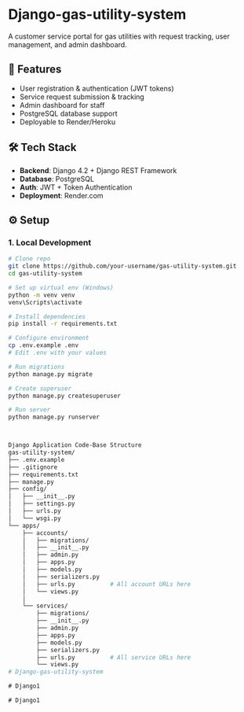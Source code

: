 # Django-gas-utility-system

A customer service portal for gas utilities with request tracking, user management, and admin dashboard.

## **🚀 Features**
- User registration & authentication (JWT tokens)
- Service request submission & tracking
- Admin dashboard for staff
- PostgreSQL database support
- Deployable to Render/Heroku

## **🛠️ Tech Stack**
- **Backend**: Django 4.2 + Django REST Framework
- **Database**: PostgreSQL
- **Auth**: JWT + Token Authentication
- **Deployment**: Render.com

## **⚙️ Setup**

### **1. Local Development**
```bash
# Clone repo
git clone https://github.com/your-username/gas-utility-system.git
cd gas-utility-system

# Set up virtual env (Windows)
python -m venv venv
venv\Scripts\activate

# Install dependencies
pip install -r requirements.txt

# Configure environment
cp .env.example .env
# Edit .env with your values

# Run migrations
python manage.py migrate

# Create superuser
python manage.py createsuperuser

# Run server
python manage.py runserver



Django Application Code-Base Structure
gas-utility-system/
├── .env.example
├── .gitignore
├── requirements.txt
├── manage.py
├── config/
│   ├── __init__.py
│   ├── settings.py
│   ├── urls.py
│   └── wsgi.py
└── apps/
    ├── accounts/
    │   ├── migrations/
    │   ├── __init__.py
    │   ├── admin.py
    │   ├── apps.py          
    │   ├── models.py
    │   ├── serializers.py
    │   ├── urls.py          # All account URLs here
    │   └── views.py         
    │
    └── services/
        ├── migrations/
        ├── __init__.py
        ├── admin.py
        ├── apps.py          
        ├── models.py
        ├── serializers.py
        ├── urls.py          # All service URLs here
        └── views.py         
#   D j a n g o - g a s - u t i l i t y - s y s t e m  
 #   D j a n g o 1  
 #   D j a n g o 1  
 